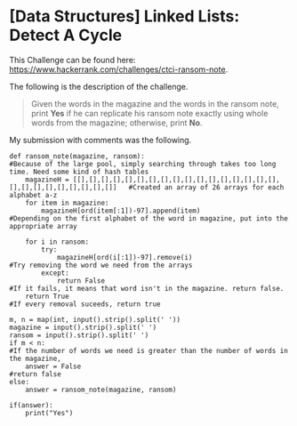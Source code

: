 # [Data Structures] Linked Lists: Detect A Cycle

This Challenge can be found here: https://www.hackerrank.com/challenges/ctci-ransom-note.

The following is the description of the challenge.

>Given the words in the magazine and the words in the ransom note, print **Yes** if he can replicate his ransom note exactly using whole words from the magazine; otherwise, print **No**.

My submission with comments was the following.

```
def ransom_note(magazine, ransom):                                                                #Because of the large pool, simply searching through takes too long time. Need some kind of hash tables
    magazineH = [[],[],[],[],[],[],[],[],[],[],[],[],[],[],[],[],[],[],[],[],[],[],[],[],[],[]]   #Created an array of 26 arrays for each alphabet a-z
    for item in magazine:                         
        magazineH[ord(item[:1])-97].append(item)                                                  #Depending on the first alphabet of the word in magazine, put into the appropriate array
    
    for i in ransom:
        try:
            magazineH[ord(i[:1])-97].remove(i)                                                    #Try removing the word we need from the arrays
        except:
            return False                                                                          #If it fails, it means that word isn't in the magazine. return false.
    return True                                                                                   #If every removal suceeds, return true
            
m, n = map(int, input().strip().split(' '))
magazine = input().strip().split(' ')
ransom = input().strip().split(' ')
if m < n:                                                                                         #If the number of words we need is greater than the number of words in the magazine,
    answer = False                                                                                #return false
else:
    answer = ransom_note(magazine, ransom)

if(answer):
    print("Yes")
